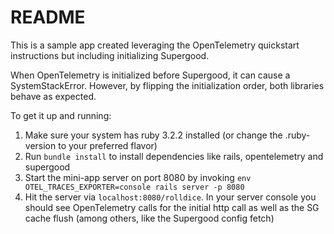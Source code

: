 # README
This is a sample app created leveraging the OpenTelemetry quickstart instructions but including initializing Supergood.

When OpenTelemetry is initialized before Supergood, it can cause a SystemStackError. However, by flipping the initialization order, both libraries behave as expected.

To get it up and running:
1. Make sure your system has ruby 3.2.2 installed (or change the .ruby-version to your preferred flavor)
2. Run `bundle install` to install dependencies like rails, opentelemetry and supergood
3. Start the mini-app server on port 8080 by invoking `env OTEL_TRACES_EXPORTER=console rails server -p 8080`
4. Hit the server via `localhost:8080/rolldice`. In your server console you should see OpenTelemetry calls for the initial http call as well as the SG cache flush (among others, like the Supergood config fetch)
